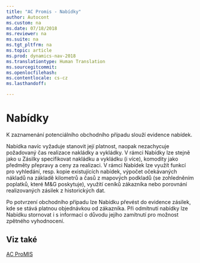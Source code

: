 ```yaml
---
title: "AC Promis - Nabídky"
author: Autocont
ms.custom: na
ms.date: 07/18/2018
ms.reviewer: na
ms.suite: na
ms.tgt_pltfrm: na
ms.topic: article
ms.prod: dynamics-nav-2018
ms.translationtype: Human Translation
ms.sourcegitcommit: 
ms.openlocfilehash: 
ms.contentlocale: cs-cz
ms.lasthandoff: 

---
```


# <a name="ac-pm-shipment-quote"></a>Nabídky

K zaznamenání potenciálního obchodního případu slouží evidence nabídek.

Nabídka navíc vyžaduje stanovit její platnost, naopak nezachycuje požadovaný čas realizace nakládky a vykládky. V rámci Nabídky lze stejně jako u Zásilky specifikovat nakládku a vykládku (i více), komodity jako předměty přepravy a ceny za realizaci. V rámci Nabídek lze využít funkcí pro vyhledání, resp. kopie existujících nabídek, výpočet očekávaných nákladů na základě kilometrů a časů z mapových podkladů (se zohledněním poplatků, které M&G poskytuje), využití ceníků zákazníka nebo porovnání realizovaných zásilek z historických dat.

Po potvrzení obchodního případu lze Nabídku převést do evidence zásilek, kde se stává platnou objednávkou od zákazníka. Při odmítnutí nabídky lze Nabídku stornovat i s informací o důvodu jejího zamítnutí pro možnost zpětného vyhodnocení.

## <a name="see-also"></a>Viz také  
[AC ProMIS](ac-pm-promis.md)